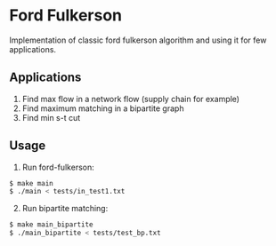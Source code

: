 # Ford Fulkerson
Implementation of classic ford fulkerson algorithm and using it for few applications.

## Applications
1. Find max flow in a network flow (supply chain for example)
2. Find maximum matching in a bipartite graph
3. Find min s-t cut 

## Usage
1. Run ford-fulkerson:

``` bash
$ make main
$ ./main < tests/in_test1.txt
```

2. Run bipartite matching:

``` bash
$ make main_bipartite
$ ./main_bipartite < tests/test_bp.txt
```